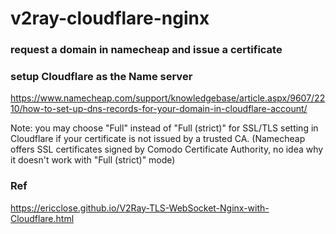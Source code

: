 # v2ray-cloudflare-nginx

### request a domain in namecheap and issue a certificate

### setup Cloudflare as the Name server
https://www.namecheap.com/support/knowledgebase/article.aspx/9607/2210/how-to-set-up-dns-records-for-your-domain-in-cloudflare-account/ 

Note: you may choose "Full" instead of "Full (strict)" for SSL/TLS setting in Cloudflare if your certificate is not issued by a trusted CA. (Namecheap offers SSL certificates signed by Comodo Certificate Authority, no idea why it doesn't work with "Full (strict)" mode)

### Ref
https://ericclose.github.io/V2Ray-TLS-WebSocket-Nginx-with-Cloudflare.html 